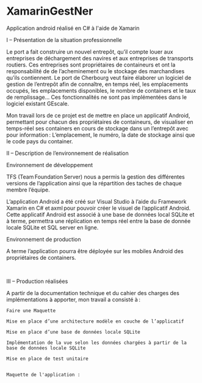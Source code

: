 # XamarinGestNer
Application android réalisé en C# à l'aide de Xamarin

I – Présentation de la situation professionnelle  

 

Le port a fait construire un nouvel entrepôt, qu’il compte louer aux entreprises de déchargement des navires et aux entreprises de transports routiers. Ces entreprises sont propriétaires de containeurs et ont la responsabilité de de l’acheminement ou le stockage des marchandises qu’ils contiennent. Le port de Cherbourg veut faire élaborer un logiciel de gestion de l’entrepôt afin de connaître, en temps réel, les emplacements occupés, les emplacements disponibles, le nombre de containers et le taux de remplissage… Ces fonctionnalités ne sont pas implémentées dans le logiciel existant GEscale. 

 

Mon travail lors de ce projet est de mettre en place un applicatif Android, permettant pour chacun des propriétaires de containeurs, de visualiser en temps-réel ses containers en cours de stockage dans un l’entrepôt avec pour information : L’emplacement, le numéro, la date de stockage ainsi que le code pays du container. 

 

II – Description de l’environnement de réalisation  

Environnement de développement   

TFS (Team Foundation Server) nous a permis la gestion des différentes versions de l’application ainsi que la répartition des taches de chaque membre l’équipe.  

L’application Android a été créé sur Visual Studio à l’aide du Framework Xamarin en C# et axml pour pouvoir créer le visuel de l’applicatif Android. Cette applicatif Android est associé à une base de données local SQLite et à terme, permettra une réplication en temps réel entre la base de donnée locale SQLite et SQL server en ligne. 

 

Environnement de production  

A terme l’application pourra être déployée sur les mobiles Android des propriétaires de containers. 

  

III – Production réalisées   

A partir de la documentation technique et du cahier des charges des implémentations à apporter, mon travail a consisté à :  

 

    Faire une Maquette  

    Mise en place d’une architecture modèle en couche de l’applicatif 

    Mise en place d’une base de données locale SQLite 

    Implémentation de la vue selon les données chargées à partir de la base de données locale SQLite 

    Mise en place de test unitaire 
    
    
    Maquette de l'application :
    
     
